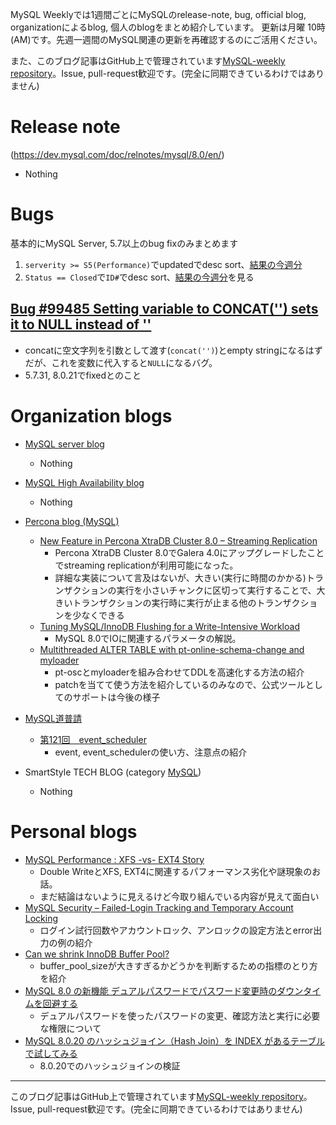 MySQL Weeklyでは1週間ごとにMySQLのrelease-note, bug, official blog, organizationによるblog, 個人のblogをまとめ紹介しています。
更新は月曜 10時(AM)です。先週一週間のMySQL関連の更新を再確認するのにご活用ください。

また、このブログ記事はGitHub上で管理されています[MySQL-weekly repository](https://github.com/tom--bo/MySQL-weekly)。Issue, pull-request歓迎です。(完全に同期できているわけではありません)


# Release note

(https://dev.mysql.com/doc/relnotes/mysql/8.0/en/)

- Nothing

# Bugs

基本的にMySQL Server, 5.7以上のbug fixのみまとめます

1. `serverity >= S5(Performance)`でupdatedでdesc sort、[結果の今週分](https://bugs.mysql.com/search.php?cmd=display&status=All&severity=-5&os=5&bug_age=0&order_by=mtime&direction=ASC&limit=30&mine=0&reorder_by=mtime)
1. `Status == Closed`で`ID#`でdesc sort、[結果の今週分](https://bugs.mysql.com/search.php?search_for=&status=Closed&severity=&limit=10&order_by=id&cmd=display&direction=DESC&os=0&phpver=&bug_age=0)を見る


## [Bug #99485	Setting variable to CONCAT('') sets it to NULL instead of ''](https://bugs.mysql.com/bug.php?id=99485)

- concatに空文字列を引数として渡す(`concat('')`)とempty stringになるはずだが、これを変数に代入すると`NULL`になるバグ。
- 5.7.31, 8.0.21でfixedとのこと

# Organization blogs

- [MySQL server blog](https://mysqlserverteam.com/)
  - Nothing

- [MySQL High Availability blog](https://mysqlhighavailability.com/)
  - Nothing

- [Percona blog (MySQL)](https://www.percona.com/blog/)
  - [New Feature in Percona XtraDB Cluster 8.0 – Streaming Replication](https://www.percona.com/blog/2020/05/15/new-feature-in-percona-xtradb-cluster-8-0-streaming-replication/)
    - Percona XtraDB Cluster 8.0でGalera 4.0にアップグレードしたことでstreaming replicationが利用可能になった。
    - 詳細な実装について言及はないが、大きい(実行に時間のかかる)トランザクションの実行を小さいチャンクに区切って実行することで、大きいトランザクションの実行時に実行が止まる他のトランザクションを少なくできる
  - [Tuning MySQL/InnoDB Flushing for a Write-Intensive Workload](https://www.percona.com/blog/2020/05/14/tuning-mysql-innodb-flushing-for-a-write-intensive-workload/)
    - MySQL 8.0でIOに関連するパラメータの解説。
  - [Multithreaded ALTER TABLE with pt-online-schema-change and myloader](https://www.percona.com/blog/2020/05/13/multithreaded-alter-table-with-pt-online-schema-change-and-myloader/)
    - pt-oscとmyloaderを組み合わせてDDLを高速化する方法の紹介
    - patchを当てて使う方法を紹介しているのみなので、公式ツールとしてのサポートは今後の様子

- [MySQL道普請](https://gihyo.jp/dev/serial/01/mysql-road-construction-news)
  - [第121回　event_scheduler](https://gihyo.jp/dev/serial/01/mysql-road-construction-news/0121)
    - event, event_schedulerの使い方、注意点の紹介

- SmartStyle TECH BLOG (category [MySQL](https://www.s-style.co.jp/blog/category/tech/mysql/))
  - Nothing


# Personal blogs

- [MySQL Performance : XFS -vs- EXT4 Story](http://dimitrik.free.fr/blog/posts/mysql-80-perf-xfs-vs-ext4.html)
  - Double WriteとXFS, EXT4に関連するパフォーマンス劣化や謎現象のお話。
  - まだ結論はないように見えるけど今取り組んでいる内容が見えて面白い
- [MySQL Security – Failed-Login Tracking and Temporary Account Locking](http://dasini.net/blog/2020/05/12/mysql-security-failed-login-tracking-and-temporary-account-locking/)
  - ログイン試行回数やアカウントロック、アンロックの設定方法とerror出力の例の紹介
- [Can we shrink InnoDB Buffer Pool?](https://federico-razzoli.com/can-we-shrink-innodb-buffer-pool)
  - buffer_pool_sizeが大きすぎるかどうかを判断するための指標のとり方を紹介
- [MySQL 8.0 の新機能 デュアルパスワードでパスワード変更時のダウンタイムを回避する](https://mita2db.hateblo.jp/entry/2020/05/17/113511)
  - デュアルパスワードを使ったパスワードの変更、確認方法と実行に必要な権限について
- [MySQL 8.0.20 のハッシュジョイン（Hash Join）を INDEX があるテーブルで試してみる](https://qiita.com/hmatsu47/items/e473a3e566b910d61f5b)
  - 8.0.20でのハッシュジョインの検証

-----

このブログ記事はGitHub上で管理されています[MySQL-weekly repository](https://github.com/tom--bo/MySQL-weekly)。Issue, pull-request歓迎です。(完全に同期できているわけではありません)
